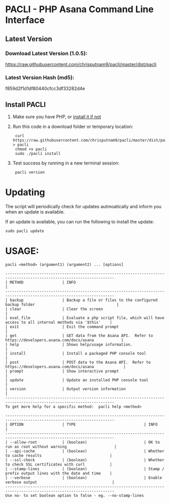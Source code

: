 # PACLI - PHP Asana Command Line Interface

## Latest Version

### Download Latest Version (1.0.5):
https://raw.githubusercontent.com/chrisputnam9/pacli/master/dist/pacli

### Latest Version Hash (md5):
f859d2f1d1df80440cfcc3df33282d4e

## Install PACLI
1. Make sure you have PHP, or [install it if not](http://php.net/manual/en/install.php)

2. Run this code in a download folder or temporary location:

        curl https://raw.githubusercontent.com/chrisputnam9/pacli/master/dist/pacli > pacli
        chmod +x pacli
        sudo ./pacli install

3. Test success by running in a new terminal session:

        pacli version

# Updating
The script will periodically check for updates autmoatically and inform you when an update is
available.

If an update is available, you can run the following to install the update:

    sudo pacli update

# USAGE:

    pacli <method> (argument1) (argument2) ... [options]

    ----------------------------------------------------------------------------------------------------------------------
    | METHOD                 | INFO                                                                                      |
    ----------------------------------------------------------------------------------------------------------------------
    | backup                 | Backup a file or files to the configured backup folder                                    |
    | clear                  | Clear the screen                                                                          |
    | eval_file              | Evaluate a php script file, which will have access to all internal methods via '$this'    |
    | exit                   | Exit the command prompt                                                                   |
    | get                    | GET data from the Asana API.  Refer to https://developers.asana.com/docs/asana            |
    | help                   | Shows help/usage information.                                                             |
    | install                | Install a packaged PHP console tool                                                       |
    | post                   | POST data to the Asana API.  Refer to https://developers.asana.com/docs/asana             |
    | prompt                 | Show interactive prompt                                                                   |
    | update                 | Update an installed PHP console tool                                                      |
    | version                | Output version information                                                                |
    ----------------------------------------------------------------------------------------------------------------------
    To get more help for a specific method:  pacli help <method>

    ----------------------------------------------------------------------------------------------------------------------
    | OPTION                 | TYPE                              | INFO                                                  |
    ----------------------------------------------------------------------------------------------------------------------
    | --allow-root           | (boolean)                         | OK to run as root without warning                     |
    | --api-cache            | (boolean)                         | Whether to cache results                              |
    | --ssl-check            | (boolean)                         | Whether to check SSL certificates with curl           |
    | --stamp-lines          | (boolean)                         | Stamp / prefix output lines with the date and time    |
    | --verbose              | (boolean)                         | Enable verbose output                                 |
    ----------------------------------------------------------------------------------------------------------------------
    Use no- to set boolean option to false - eg. --no-stamp-lines
